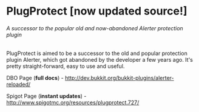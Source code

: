 PlugProtect [now updated source!]
===============

###### A successor to the popular old and now-abandoned Alerter protection plugin

PlugProtect is aimed to be a successor to the old and popular protection plugin Alerter, which got abandoned by the developer a few years ago. It's pretty straight-forward, easy to use and useful.

DBO Page (**full docs**) - http://dev.bukkit.org/bukkit-plugins/alerter-reloaded/

Spigot Page (**instant updates**) - http://www.spigotmc.org/resources/plugprotect.727/